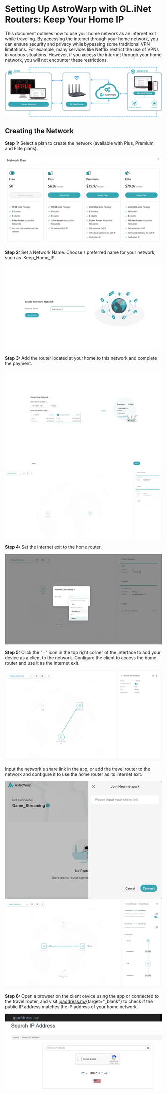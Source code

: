 # Setting Up AstroWarp with GL.iNet Routers: Keep Your Home IP

This document outlines how to use your home network as an internet exit while traveling. By accessing the internet through your home network, you can ensure security and privacy while bypassing some traditional VPN limitations. For example, many services like Netflix restrict the use of VPNs in various situations. However, if you access the internet through your home network, you will not encounter these restrictions.

![](../images/tutorials/keep-ip-home/1.png)


## **Creating the Network**

**Step 1:** Select a plan to create the network (available with Plus, Premium, and Elite plans).

![](../images/tutorials/keep-ip-home/2.png)

**Step 2:** Set a Network Name: Choose a preferred name for your network, such as  Keep_Home_IP.

![](../images/tutorials/keep-ip-home/3.png)

**Step 3:** Add the router located at your home to this network and complete the payment.

![](../images/tutorials/keep-ip-home/4.png)
![](../images/tutorials/keep-ip-home/11.png)

**Step 4:** Set the internet exit to the home router.

![](../images/tutorials/keep-ip-home/6.png)

**Step 5:** Click the "+" icon in the top right corner of the interface to add your device as a client to the network. Configure the client to access the home router and use it as the internet exit.

![](../images/tutorials/keep-ip-home/7.png)

Input the network's share link in the app, or add the travel router to the network and configure it to use the home router as its internet exit.

![](../images/tutorials/keep-ip-home/8.png)
![](../images/tutorials/keep-ip-home/9.png)

**Step 6:** Open a browser on the client device using the app or connected to the travel router, and visit [ipaddress.my](https://www.ipaddress.my/){target="_blank"} to check if the public IP address matches the IP address of your home network.

![](../images/tutorials/keep-ip-home/10.png)

